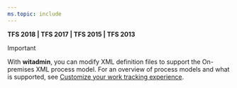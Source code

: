```yaml
---
ms.topic: include
---
```


**TFS 2018 | TFS 2017 | TFS 2015 | TFS 2013**

> [!IMPORTANT]  
>With **witadmin**, you can modify XML definition files to support the On-premises XML process model.  For an overview of process models and what is supported, see [Customize your work tracking experience](/vsts/reference/customize-work).  


